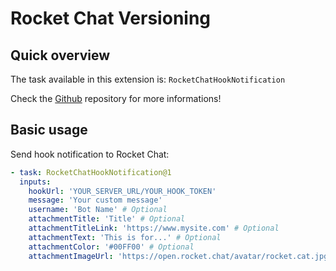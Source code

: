 # Rocket Chat  Versioning

## Quick overview

The task available in this extension is: `RocketChatHookNotification`

Check the [Github](https://github.com/damienaicheh/azure-devops-rocket-chat) repository for more informations!

## Basic usage

Send hook notification to Rocket Chat:

```yml
- task: RocketChatHookNotification@1
  inputs:
    hookUrl: 'YOUR_SERVER_URL/YOUR_HOOK_TOKEN'
    message: 'Your custom message'
    username: 'Bot Name' # Optional
    attachmentTitle: 'Title' # Optional
    attachmentTitleLink: 'https://www.mysite.com' # Optional
    attachmentText: 'This is for...' # Optional
    attachmentColor: '#00FF00' # Optional
    attachmentImageUrl: 'https://open.rocket.chat/avatar/rocket.cat.jpg' # Optional
```